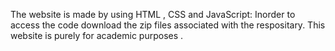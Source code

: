 The website is made by using HTML , CSS and JavaScript:
Inorder to access the code download the zip files associated with the respositary.
This website is purely for academic purposes .

